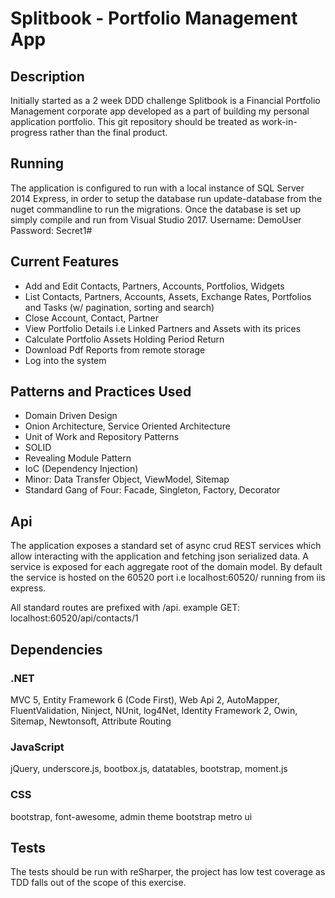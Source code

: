 # Splitbook - Portfolio Management App

## Description
Initially started as a 2 week DDD challenge Splitbook is a Financial Portfolio Management corporate app developed as a part of building my personal application portfolio.
This git repository should be treated as work-in-progress rather than the final product.

## Running
The application is configured to run with a local instance of SQL Server 2014 Express, in order to setup the database run
update-database from the nuget commandline to run the migrations. Once the database is set up simply compile and run from Visual Studio 2017.
Username: DemoUser
Password: Secret1#

## Current Features
- Add and Edit Contacts, Partners, Accounts, Portfolios, Widgets
- List Contacts, Partners, Accounts, Assets, Exchange Rates, Portfolios and Tasks (w/ pagination, sorting and search)
- Close Account, Contact, Partner
- View Portfolio Details i.e Linked Partners and Assets with its prices
- Calculate Portfolio Assets Holding Period Return
- Download Pdf Reports from remote storage
- Log into the system

## Patterns and Practices Used
- Domain Driven Design
- Onion Architecture, Service Oriented Architecture
- Unit of Work and Repository Patterns
- SOLID
- Revealing Module Pattern
- IoC (Dependency Injection)
- Minor: Data Transfer Object, ViewModel, Sitemap
- Standard Gang of Four: Facade, Singleton, Factory, Decorator

## Api 
The application exposes a standard set of async crud REST services which allow interacting with the application and fetching json serialized data. A service is
exposed for each aggregate root of the domain model. By default the service is hosted on the 60520 port i.e localhost:60520/ running from iis express.

All standard routes are prefixed with /api.
example GET:
localhost:60520/api/contacts/1

## Dependencies
### .NET
MVC 5, Entity Framework 6 (Code First), Web Api 2, AutoMapper, FluentValidation, Ninject, NUnit, log4Net, Identity Framework 2, Owin, Sitemap, Newtonsoft, Attribute Routing

### JavaScript 
jQuery, underscore.js, bootbox.js, datatables, bootstrap, moment.js

### CSS
bootstrap, font-awesome, admin theme bootstrap metro ui

## Tests
The tests should be run with reSharper, the project has low test coverage as TDD falls out of the scope of this exercise.
